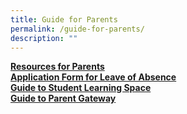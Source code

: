 ```yaml
---
title: Guide for Parents
permalink: /guide-for-parents/
description: ""
---
```

[**Resources for Parents**](/resource-for-parents/)  
[**Application Form for Leave of Absence**](https://form.gov.sg/60c80ea74636e00015f87acd)  
[**Guide to Student Learning Space**](/student-learning-space-sls-guide/)  
[**Guide to Parent Gateway**](/parents-gateway-guides/)
